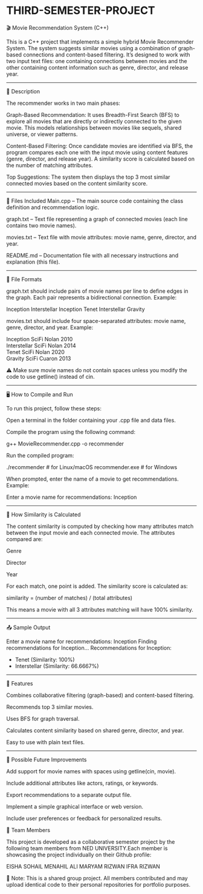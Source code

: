 # THIRD-SEMESTER-PROJECT
🎬 Movie Recommendation System (C++)

This is a C++ project that implements a simple hybrid Movie Recommender System. The system suggests similar movies using a combination of graph-based connections and content-based filtering. It’s designed to work with two input text files: one containing connections between movies and the other containing content information such as genre, director, and release year.


---

📌 Description

The recommender works in two main phases:

Graph-Based Recommendation: It uses Breadth-First Search (BFS) to explore all movies that are directly or indirectly connected to the given movie. This models relationships between movies like sequels, shared universe, or viewer patterns.

Content-Based Filtering: Once candidate movies are identified via BFS, the program compares each one with the input movie using content features (genre, director, and release year). A similarity score is calculated based on the number of matching attributes.

Top Suggestions: The system then displays the top 3 most similar connected movies based on the content similarity score.



---

🧾 Files Included
Main.cpp – The main source code containing the class definition and recommendation logic.

graph.txt – Text file representing a graph of connected movies (each line contains two movie names).

movies.txt – Text file with movie attributes: movie name, genre, director, and year.

README.md – Documentation file with all necessary instructions and explanation (this file).



---

📂 File Formats

graph.txt should include pairs of movie names per line to define edges in the graph. Each pair represents a bidirectional connection.
Example:

Inception Interstellar
Inception Tenet
Interstellar Gravity

movies.txt should include four space-separated attributes: movie name, genre, director, and year.
Example:

Inception SciFi Nolan 2010  
Interstellar SciFi Nolan 2014  
Tenet SciFi Nolan 2020  
Gravity SciFi Cuaron 2013


⚠ Make sure movie names do not contain spaces unless you modify the code to use getline() instead of cin.


---

🖥 How to Compile and Run

To run this project, follow these steps:

Open a terminal in the folder containing your .cpp file and data files.

Compile the program using the following command:

g++ MovieRecommender.cpp -o recommender

Run the compiled program:

./recommender     # for Linux/macOS
recommender.exe   # for Windows

When prompted, enter the name of a movie to get recommendations.
Example:

Enter a movie name for recommendations: Inception



---

🧠 How Similarity is Calculated

The content similarity is computed by checking how many attributes match between the input movie and each connected movie. The attributes compared are:

Genre

Director

Year


For each match, one point is added. The similarity score is calculated as:

similarity = (number of matches) / (total attributes)

This means a movie with all 3 attributes matching will have 100% similarity.


---

📤 Sample Output

Enter a movie name for recommendations: Inception
Finding recommendations for Inception...
Recommendations for Inception:
- Tenet (Similarity: 100%)
- Interstellar (Similarity: 66.6667%)


---

🚀 Features

Combines collaborative filtering (graph-based) and content-based filtering.

Recommends top 3 similar movies.

Uses BFS for graph traversal.

Calculates content similarity based on shared genre, director, and year.

Easy to use with plain text files.



---

🔧 Possible Future Improvements

Add support for movie names with spaces using getline(cin, movie).

Include additional attributes like actors, ratings, or keywords.

Export recommendations to a separate output file.

Implement a simple graphical interface or web version.

Include user preferences or feedback for personalized results.

👥 Team Members

This project is developed as a collaborative semester project by the following team members from NED UNIVERSITY.Each member is showcasing the project individually on their Github profile:

EISHA SOHAIL
MENAHIL ALI
MARYAM RIZWAN
IFRA RIZWAN

📌 Note: This is a shared group project. All members contributed and may upload identical code to their personal repositories for portfolio purposes.
